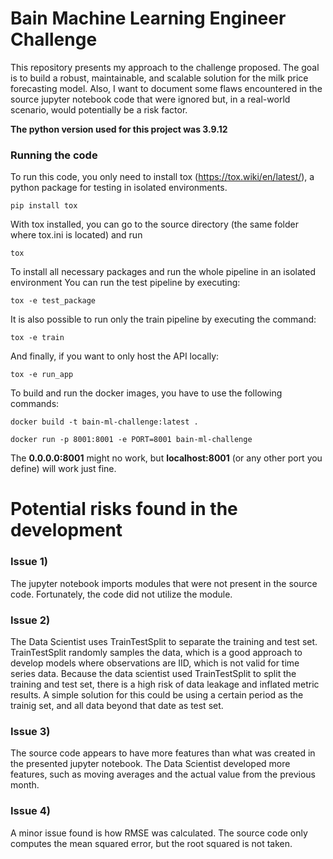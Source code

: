 # Bain Machine Learning Engineer Challenge
This repository presents my approach to the challenge proposed. The goal is to build a robust, maintainable, and scalable solution for the milk price forecasting model. Also, I want to document some flaws encountered in the source jupyter notebook code that were ignored but, in a real-world scenario, would potentially be a risk factor. 

**The python version used for this project was 3.9.12**

### Running the code
To run this code, you only need to install tox (https://tox.wiki/en/latest/), a python package for testing in isolated environments.

```pip install tox```

With tox installed, you can go to the source directory (the same folder where tox.ini is located) and run 

```tox```

To install all necessary packages and run the whole pipeline in an isolated environment
You can run the test pipeline by executing:

```tox -e test_package```

It is also possible to run only the train pipeline by executing the command:

```tox -e train```

And finally, if you want to only host the API locally:

```tox -e run_app```

To build and run the docker images, you have to use the following commands:

```docker build -t bain-ml-challenge:latest .```

```docker run -p 8001:8001 -e PORT=8001 bain-ml-challenge```

The **0.0.0.0:8001** might no work, but **localhost:8001** (or any other port you define) will work just fine.

# Potential risks found in the development

### Issue 1)
The jupyter notebook imports modules that were not present in the source code. Fortunately, the code did not utilize the module.

### Issue 2)
The Data Scientist uses TrainTestSplit to separate the training and test set. TrainTestSplit randomly samples the data, which is a good approach to develop models where observations are IID, which is not valid for time series data. Because the data scientist used TrainTestSplit to split the training and test set, there is a high risk of data leakage and inflated metric results. A simple solution for this could be using a certain period as the trainig set, and all data beyond that date as test set.

### Issue 3)
The source code appears to have more features than what was created in the presented jupyter notebook. The Data Scientist developed more features, such as moving averages and the actual value from the previous month.

### Issue 4)
A minor issue found is how RMSE was calculated. The source code only computes the mean squared error, but the root squared is not taken.

